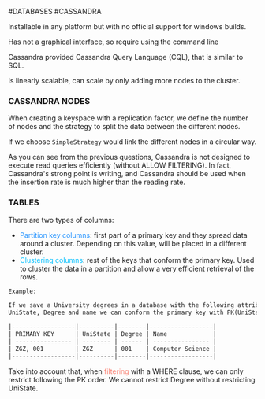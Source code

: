 #DATABASES #CASSANDRA 

Installable in any platform but with no official support for windows builds. 

Has not a graphical interface, so require using the command line

Cassandra provided Cassandra Query Language (CQL), that is similar to SQL. 

Is linearly scalable, can scale by only adding more nodes to the cluster. 


### CASSANDRA NODES


When creating a keyspace with a replication factor, we define the number of nodes and the strategy to split the data between the different nodes. 

If we choose `SimpleStrategy` would link the different nodes in a circular way. 





As you can see from the previous questions, Cassandra is not designed to execute read queries efficiently (without ALLOW FILTERING). In fact, Cassandra's strong point is writing, and Cassandra should be used when the insertion rate is much higher than the reading rate.


### TABLES

There are two types of columns: 

* <span style="color:DodgerBlue;">Partition key columns</span>: first part of a primary key and they spread data around a cluster. Depending on this value, will be placed in a different cluster. 
* <span style="color:DeepSkyBlue;">Clustering columns</span>: rest of the keys that conform the primary key. Used to cluster the data in a partition and allow a very efficient retrieval of the rows. 

```txt 
Example: 

If we save a University degrees in a database with the following attributes: 
UniState, Degree and name we can conform the primary key with PK(UniState, Degree). UniState will be used to distribute the data along the different state clusters and degree as clustering column to help data retreival. 

|------------------|----------|--------|------------------|
| PRIMARY KEY      | UniState | Degree | Name             |
| ---------------- | -------- | ------ | ---------------- |
| ZGZ, 001         | ZGZ      | 001    | Computer Science |
|------------------|----------|--------|------------------|
```

Take into account that, when <span style="color:Salmon;">filtering</span> with a WHERE clause, we can only restrict following the PK order. We cannot restrict Degree without restricting UniState. 
